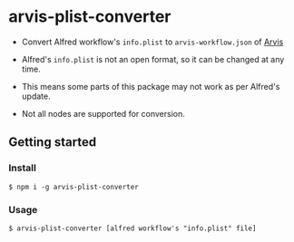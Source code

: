 # arvis-plist-converter

* Convert Alfred workflow's `info.plist` to `arvis-workflow.json` of [Arvis](https://github.com/jopemachine/arvis)

* Alfred's `info.plist` is not an open format, so it can be changed at any time.

* This means some parts of this package may not work as per Alfred's update.

* Not all nodes are supported for conversion.

## Getting started

### Install

```
$ npm i -g arvis-plist-converter
```

### Usage

```
$ arvis-plist-converter [alfred workflow's "info.plist" file]
```
